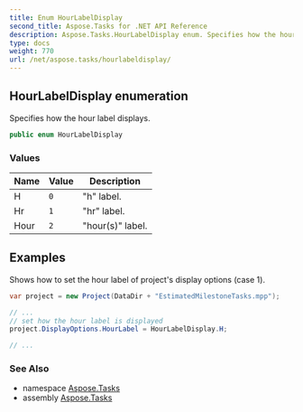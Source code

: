 ```yaml
---
title: Enum HourLabelDisplay
second_title: Aspose.Tasks for .NET API Reference
description: Aspose.Tasks.HourLabelDisplay enum. Specifies how the hour label displays
type: docs
weight: 770
url: /net/aspose.tasks/hourlabeldisplay/
---
```

## HourLabelDisplay enumeration

Specifies how the hour label displays.

```csharp
public enum HourLabelDisplay
```

### Values

| Name | Value | Description |
| --- | --- | --- |
| H | `0` | "h" label. |
| Hr | `1` | "hr" label. |
| Hour | `2` | "hour(s)" label. |

## Examples

Shows how to set the hour label of project's display options (case 1).

```csharp
var project = new Project(DataDir + "EstimatedMilestoneTasks.mpp");

// ...
// set how the hour label is displayed
project.DisplayOptions.HourLabel = HourLabelDisplay.H;

// ...
```

### See Also

* namespace [Aspose.Tasks](../../aspose.tasks/)
* assembly [Aspose.Tasks](../../)


